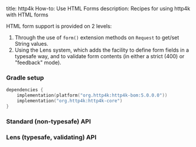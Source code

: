 title: http4k How-to: Use HTML Forms
description: Recipes for using http4k with HTML forms

HTML form support is provided on 2 levels:

1. Through the use of `form()` extension methods on `Request` to get/set String values.
1. Using the Lens system, which adds the facility to define form fields in a typesafe way, and to validate form contents (in either a strict (400) or "feedback" mode).

### Gradle setup

```kotlin
dependencies {
    implementation(platform("org.http4k:http4k-bom:5.0.0.0"))
    implementation("org.http4k:http4k-core")
}
```

### Standard (non-typesafe) API [<img class="octocat"/>](https://github.com/http4k/http4k/blob/master/src/docs/guide/howto/use_html_forms/example_standard.kt)

<script src="https://gist-it.appspot.com/https://github.com/http4k/http4k/blob/master/src/docs/guide/howto/use_html_forms/example_standard.kt"></script>

### Lens (typesafe, validating) API [<img class="octocat"/>](https://github.com/http4k/http4k/blob/master/src/docs/guide/howto/use_html_forms/example_lens.kt)

<script src="https://gist-it.appspot.com/https://github.com/http4k/http4k/blob/master/src/docs/guide/howto/use_html_forms/example_lens.kt"></script>
